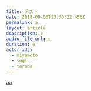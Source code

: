 ```yaml
---
title: テスト
date: 2018-09-03T13:30:22.456Z
permalink: a
layout: article
description: e
audio_file_url: e
duration: e
actor_ids:
  - miyamoto
  - sugi
  - terada
---
```

aa
